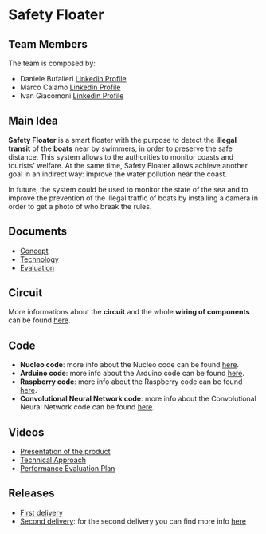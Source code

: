 # Safety Floater

## Team Members

The team is composed by:
- Daniele Bufalieri [Linkedin Profile](https://www.linkedin.com/in/daniele-bufalieri-4b245a121/)
- Marco Calamo  [Linkedin Profile](https://www.linkedin.com/in/marco-calamo-9766751a3/)
- Ivan Giacomoni [Linkedin Profile](https://www.linkedin.com/in/ivan-giacomoni-53100420a/)

## Main Idea

**Safety Floater** is a smart floater with the purpose to detect the **illegal transit** of the **boats** near by swimmers, in order to preserve the safe distance. This system allows to the authorities to monitor coasts and tourists' welfare. At the same time, Safety Floater allows achieve another goal in an indirect way: improve the water pollution near the coast.

In future, the system could be used to monitor the state of the sea and to improve the prevention of the illegal traffic of boats by installing a camera in order to get a photo of who break the rules.

## Documents

- [Concept](https://github.com/IlKaiser/IoT_Group-Project/blob/main/concept.md)
- [Technology](https://github.com/IlKaiser/IoT_Group-Project/blob/main/technology.md)
- [Evaluation](https://github.com/IlKaiser/IoT_Group-Project/blob/main/evaluation.md)

## Circuit

More informations about the **circuit** and the whole **wiring of components** can be found [here](https://github.com/IlKaiser/IoT_Group-Project/blob/main/circuit/README.md).

## Code

- **Nucleo code**: more info about the Nucleo code can be found [here](https://github.com/IlKaiser/IoT_Group-Project/blob/main/nucleo_code/README.md).
- **Arduino code**: more info about the Arduino code can be found [here](https://github.com/IlKaiser/IoT_Group-Project/blob/main/arduino_code/README.md).
- **Raspberry code**: more info about the Raspberry code can be found [here](https://github.com/IlKaiser/IoT_Group-Project/blob/main/raspberry_code/README.md).
- **Convolutional Neural Network code**: more info about the Convolutional Neural Network code can be found [here](https://github.com/IlKaiser/IoT_Group-Project/blob/main/ML/MR-SSD.md).

## Videos

- [Presentation of the product](https://www.youtube.com/watch?v=axyGc6fHb7c)
- [Technical Approach](https://www.youtube.com/watch?v=QwJG0_9aonI)
- [Performance Evaluation Plan](https://www.youtube.com/watch?v=1ltpUNfAVcA)

## Releases

- [First delivery](https://github.com/IlKaiser/IoT_Group-Project/releases/tag/1.0)
- [Second delivery](https://github.com/IlKaiser/IoT_Group-Project/releases/tag/2.0): for the second delivery you can find more info [here](https://github.com/IlKaiser/IoT_Group-Project/blob/main/2nd_delivery.md)
